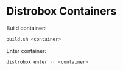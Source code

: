 # Distrobox Containers

Build container:

```bash
build.sh <container>
```

Enter container:

```bash
distrobox enter -r <container>
```
